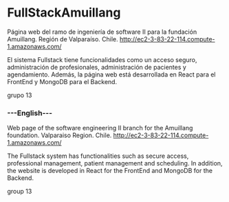 # FullStackAmuillang
Página web del ramo de ingeniería de software II para la fundación Amuillang. Región de Valparaíso. Chile. http://ec2-3-83-22-114.compute-1.amazonaws.com/

El sistema Fullstack tiene funcionalidades como un acceso seguro, administración de profesionales, administración de pacientes y agendamiento. Además, la página web está desarrollada en React para el FrontEnd y MongoDB para el Backend.

grupo 13

### ---English---
Web page of the software engineering II branch for the Amuillang foundation. Valparaiso Region. Chile. http://ec2-3-83-22-114.compute-1.amazonaws.com/

The Fullstack system has functionalities such as secure access, professional management, patient management and scheduling. In addition, the website is developed in React for the FrontEnd and MongoDB for the Backend.

group 13
